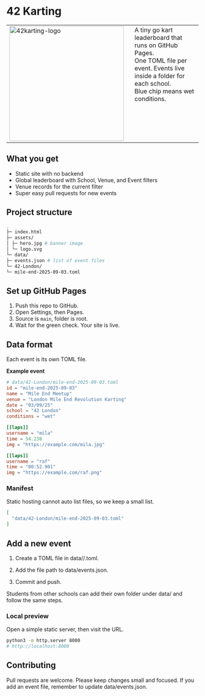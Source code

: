 # 42 Karting

<table>
  <tr>
    <td>
      <img width="300" height="300" alt="42karting-logo" src="https://github.com/user-attachments/assets/471fd527-b7fe-4167-af52-a464685eb1f0" />
    </td>
    <td style="vertical-align: top; padding-left: 20px;">
      A tiny go kart leaderboard that runs on GitHub Pages.<br>
      One TOML file per event. Events live inside a folder for each school.<br>
      Blue chip means wet conditions.
    </td>
  </tr>
</table>

## What you get

- Static site with no backend
- Global leaderboard with School, Venue, and Event filters
- Venue records for the current filter
- Super easy pull requests for new events

## Project structure

```bash
.
├─ index.html
├─ assets/
│ ├─ hero.jpg # banner image
│ └─ logo.svg
└─ data/
├─ events.json # list of event files
└─ 42-London/
└─ mile-end-2025-09-03.toml
```


## Set up GitHub Pages

1. Push this repo to GitHub.
2. Open Settings, then Pages.
3. Source is `main`, folder is root.
4. Wait for the green check. Your site is live.

## Data format

Each event is its own TOML file.

**Example event**

```toml
# data/42-London/mile-end-2025-09-03.toml
id = "mile-end-2025-09-03"
name = "Mile End Meetup"
venue = "London Mile End Revolution Karting"
date = "03/09/25"
school = "42 London"
conditions = "wet"

[[laps]]
username = "mila"
time = 54.238
img = "https://example.com/mila.jpg"

[[laps]]
username = "raf"
time = "00:52.901"
img = "https://example.com/raf.png"
```

### Manifest

Static hosting cannot auto list files, so we keep a small list.

```json
[
  "data/42-London/mile-end-2025-09-03.toml"
]
```

## Add a new event

1. Create a TOML file in data/<School>/<slug>.toml.

2. Add the file path to data/events.json.

3. Commit and push.

Students from other schools can add their own folder under data/ and follow the same steps.

### Local preview

Open a simple static server, then visit the URL.

```bash
python3 -m http.server 8000
# http://localhost:8000
```

## Contributing

Pull requests are welcome.
Please keep changes small and focused.
If you add an event file, remember to update data/events.json.
